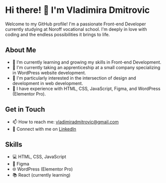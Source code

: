 # Hi there! 👋 I'm Vladimira Dmitrovic

Welcome to my GitHub profile! I'm a passionate Front-end Developer currently studying at Noroff vocational school. I'm deeply in love with coding and the endless possibilities it brings to life.

## About Me
- 🌱 I’m currently learning and growing my skills in Front-end Development.
- 🔭 I'm currently taking an apprenticeship at a small company specializing in WordPress website development.
- 💼 I'm particularly interested in the intersection of design and development in web development.
- 🎨 I have experience with HTML, CSS, JavaScript, Figma, and WordPress (Elementor Pro).
  
## Get in Touch
- 📫 How to reach me: [vladimiradmitrovic@gmail.com](mailto:vladimiradmitrovic@gmail.com)
- 💼 Connect with me on [LinkedIn](https://www.linkedin.com/in/vladimira-dmitrovic-090183249/)

## Skills
- 💻 HTML, CSS, JavaScript
- 🎨 Figma
- 🌐 WordPress (Elementor Pro)
- 📚 React (currently learning)



